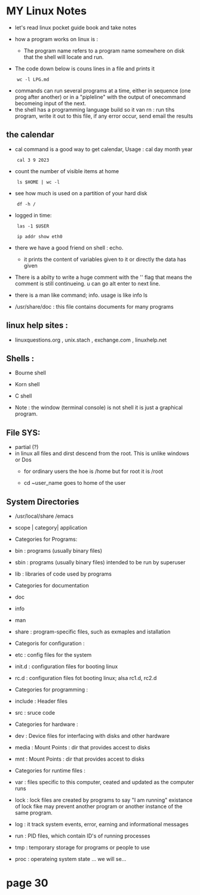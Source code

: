 # MY Linux Notes

 - let's read linux pocket guide book and take notes

 - how a program works on linux is :
    - The program name refers to a program name somewhere on disk that the shell will locate and run.

 - The code down below is couns lines in a file and prints it
```
    wc -l LPG.md
```

 - commands can run several programs at a time, either in sequence (one prog after another) or in a "pipleline" with the output of onecommand becomeing input of the next.
 - the shell has a programming language build so it van rn : run tihs program, write it out to this file, if any error occur, send email the  results

## the calendar
 - cal command is a good way to get calendar, Usage : cal day month year
```
    cal 3 9 2023
```

 - count the number of visible items at home
```
    ls $HOME | wc -l
```

 - see how much is used on a partition of your hard disk

```
    df -h /
```

 - logged in time:
```
    las -1 $USER
```

~~~
    ip addr show eth0
~~~

 - there we have a good friend on shell : echo.
    - it prints the content of variables given to it or directly the data has given


 - There is a abilty to write a huge comment with the '\' flag that means the comment is still continueing. u can go alt enter to next line.


 - there is a man like command; info. usage is like info ls


 - /usr/share/doc : this file contains documents for many programs


## linux help sites :
- linuxquestions.org , unix.stach , exchange.com , linuxhelp.net


## Shells :
 - Bourne shell
 - Korn shell
 - C shell

 - Note : the window (terminal console) is not shell it is just a graphical program.

## File SYS:
 - partial (?)
 - in linux all files and dirst descend from the root. This is unlike windows or Dos
    - for ordinary users the hoe is /home but for root it is /root


    - cd ~user_name goes to home of the user

## System Directories
 - /usr/local/share     /emacs
 - scope     | category| application

 - Categories for Programs:
 - bin : programs (usually binary files)
 - sbin : programs (usually binary files) intended to be run by superuser
 - lib : libraries of code used by programs

 - Categories for documentation
 - doc
 - info
 - man
 - share : program-specific files, such as exmaples and istallation

 - Categoris for configuration : 
 - etc : config files for the system 
 - init.d : configuration files for booting linux
 - rc.d : configuration files fot booting linux; alsa rc1.d, rc2.d

 - Categories for programming : 
 - include : Header files
 - src : sruce code

 - Categories for hardware : 
 - dev : Device files for interfacing with disks and other hardware
 - media : Mount Points : dir that provides accest to disks
 - mnt : Mount Points : dir that provides accest to disks

 - Categories for runtime files :
 - var : files specific to this computer, ceated and updated as the computer runs
 - lock : lock files are created by programs to say "I am running" existance of lock fike may prevent another program or another instance of the same program.
 - log : it track system events, error, earning and informational messages
 - run : PID files, which contain ID's of running processes
 - tmp : temporary storage for programs or people to use 
 - proc : operateing system state ... we will se...

# page 30




